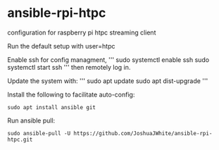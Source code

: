 # ansible-rpi-htpc
configuration for raspberry pi htpc streaming client

Run the default setup with 
user=htpc

Enable ssh for config managment,
'''
sudo systemctl enable ssh
sudo systemctl start ssh
'''
then remotely log in.

Update the system with:
'''
sudo apt update
sudo apt dist-upgrade
'''

Install the following to facilitate auto-config:
```
sudo apt install ansible git
```

Run ansible pull:
```
sudo ansible-pull -U https://github.com/JoshuaJWhite/ansible-rpi-htpc.git
```
